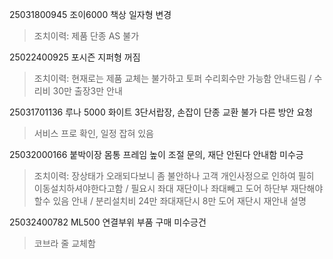 25031800945 조이6000 책상 일자형 변경
>조치이력: 제품 단종 AS 불가

25022400925 포시즌 지퍼형 꺼짐
> 조치이력: 현재로는 제품 교체는 불가하고 토퍼 수리회수만 가능함 안내드림 / 수리비 30만 출장3만 안내

25031701136 루나 5000 화이트 3단서랍장, 손잡이 단종 교환 불가 다른 방안 요청
> 서비스 프로 확인, 일정 잡혀 있음

25032000166 붙박이장 몸통 프레임 높이 조절 문의, 재단 안된다 안내함 미수긍
>조치이력:  장상태가 오래되다보니 좀 불안하나 고객 개인사정으로 인하여 필히 이동설치하셔야한다고함 / 필요시 좌대 재단이나 좌대빼고 도어 하단부 재단해야할수 있음 안내 / 분리설치비 24만 좌대재단시 8만 도어 재단시 재안내 설명

25032400782 ML500 연결부위 부품 구매 미수긍건
>코브라 줄 교체함

